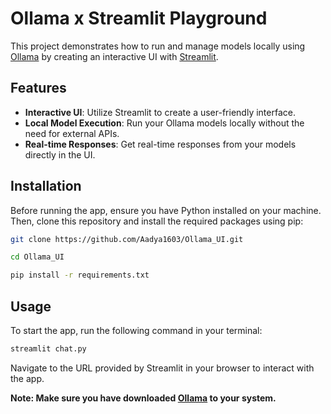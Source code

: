 #  Ollama x Streamlit Playground

This project demonstrates how to run and manage models locally using [Ollama](https://ollama.com/) by creating an interactive UI with [Streamlit](https://streamlit.io).



## Features

- **Interactive UI**: Utilize Streamlit to create a user-friendly interface.
- **Local Model Execution**: Run your Ollama models locally without the need for external APIs.
- **Real-time Responses**: Get real-time responses from your models directly in the UI.

## Installation

Before running the app, ensure you have Python installed on your machine. Then, clone this repository and install the required packages using pip:

```bash
git clone https://github.com/Aadya1603/Ollama_UI.git
```

```bash
cd Ollama_UI

```

```bash
pip install -r requirements.txt
```

## Usage

To start the app, run the following command in your terminal:

```bash
streamlit chat.py
```

Navigate to the URL provided by Streamlit in your browser to interact with the app.

**Note: Make sure you have downloaded [Ollama](https://ollama.com/) to your system.**




